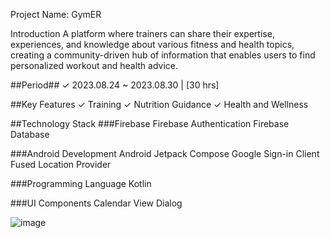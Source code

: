 Project Name: GymER

Introduction
A platform where trainers can share their expertise, experiences, and knowledge about various fitness and health topics, creating a community-driven hub of information that enables users to find personalized workout and health advice.

##Period##
✓ 2023.08.24 ~ 2023.08.30 | [30 hrs]

##Key Features
✓ Training
✓ Nutrition Guidance
✓ Health and Wellness

##Technology Stack
###Firebase
Firebase Authentication
Firebase Database

###Android Development
Android Jetpack Compose
Google Sign-in Client
Fused Location Provider

###Programming Language
Kotlin

###UI Components
Calendar View
Dialog

![image](https://github.com/minibe0/Gymman/assets/61962925/6bf70f74-d8e0-4099-8814-d077bb7d4684)
